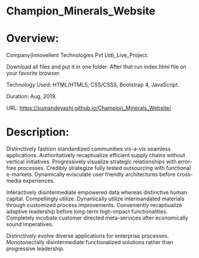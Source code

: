 # Champion_Minerals_Website

# Overview:

Company(Innovellent Technologies Pvt Ltd)_Live_Project.

Download all files and put it in one folder. After that run index.html file on your favorite browser.

Technology Used: HTML/HTML5, CSS/CSS3, Bootstrap 4, JavaScript.

Duration: Aug, 2019.

URL: https://sumandeyashi.github.io/Champion_Minerals_Website/


# Description:

Distinctively fashion standardized communities vis-a-vis seamless applications. Authoritatively recaptiualize efficient supply chains without vertical initiatives. Progressively visualize strategic relationships with error-free processes. Credibly strategize fully tested outsourcing with functional e-markets. Dynamically evisculate user friendly architectures before cross-media experiences. 

Interactively disintermediate empowered data whereas distinctive human capital. Compellingly utilize. Dynamically utilize intermandated materials through customized process improvements. Conveniently recaptiualize adaptive leadership before long-term high-impact functionalities. Completely incubate customer directed meta-services after economically sound imperatives.

Distinctively evolve diverse applications for enterprise processes. Monotonectally disintermediate functionalized solutions rather than progressive leadership.
